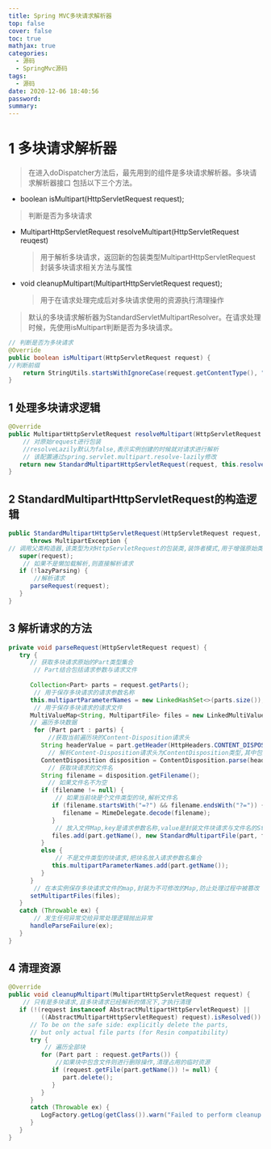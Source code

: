 ```yaml
---
title: Spring MVC多块请求解析器
top: false
cover: false
toc: true
mathjax: true
categories:
  - 源码
  - SpringMvc源码
tags:
  - 源码
date: 2020-12-06 18:40:56
password:
summary:
---
```


# 1 多块请求解析器

> ​		在进入doDispatcher方法后，最先用到的组件是多块请求解析器。多块请求解析器接口 包括以下三个方法。

*  boolean isMultipart(HttpServletRequest request);

  > 判断是否为多块请求

* MultipartHttpServletRequest resolveMultipart(HttpServletRequest reuqest)

  >  用于解析多块请求，返回新的包装类型MultipartHttpServletRequest 封装多块请求相关方法与属性

* void cleanupMultipart(MultipartHttpServletRequest  request);

  > 用于在请求处理完成后对多块请求使用的资源执行清理操作

> 默认的多块请求解析器为StandardServletMultipartResolver。在请求处理时候，先使用isMultipart判断是否为多块请求。

```java
// 判断是否为多块请求
@Override
public boolean isMultipart(HttpServletRequest request) {
//判断前缀
    return StringUtils.startsWithIgnoreCase(request.getContentType(), "multipart/");
}

```

## 1 处理多块请求逻辑

```java
@Override
public MultipartHttpServletRequest resolveMultipart(HttpServletRequest request) throws MultipartException {
    // 对原始request进行包装
    //resolveLazily默认为false,表示实例创建的时候就对请求进行解析
    // 该配置通过spring.servlet.multipart.resolve-lazily修改
   return new StandardMultipartHttpServletRequest(request, this.resolveLazily);
}
```

## 2 **StandardMultipartHttpServletRequest的构造逻辑**

```java
public StandardMultipartHttpServletRequest(HttpServletRequest request, boolean lazyParsing)
      throws MultipartException {
// 调用父类构造器,该类型为对HttpServletRequest的包装类,装饰者模式,用于增强原始类型的功能构造器参数为要包装的对象
   super(request);
    // 如果不是懒加载解析,则直接解析请求
   if (!lazyParsing) {
       //解析请求
      parseRequest(request);
   }
}
```

## 3 **解析请求的方法**

```java
private void parseRequest(HttpServletRequest request) {
   try {
      // 获取多块请求原始的Part类型集合
       // Part结合包括请求参数与请求文件
      
      Collection<Part> parts = request.getParts();
       // 用于保存多块请求的请求参数名称
      this.multipartParameterNames = new LinkedHashSet<>(parts.size());
       // 用于保存多块请求的请求文件
      MultiValueMap<String, MultipartFile> files = new LinkedMultiValueMap<>(parts.size());
      // 遍历多块数据
       for (Part part : parts) {
           //获取当前遍历块的Content-Disposition请求头
         String headerValue = part.getHeader(HttpHeaders.CONTENT_DISPOSITION);
           // 解析Content-Disposition请求头为ContentDisposition类型,其中包括请求头内容类型,文件名等信息
         ContentDisposition disposition = ContentDisposition.parse(headerValue);
           // 获取块请求的文件名
         String filename = disposition.getFilename();
           // 如果文件名不为空
         if (filename != null) {
             // 如果当前块是个文件类型的块,解析文件名
            if (filename.startsWith("=?") && filename.endsWith("?=")) {
               filename = MimeDelegate.decode(filename);
            }
             // 放入文件Map,key是请求参数名称,value是封装文件块请求与文件名的StandardMultipartFile类型
            files.add(part.getName(), new StandardMultipartFile(part, filename));
         }
         else {
             // 不是文件类型的块请求,把块名放入请求参数名集合
            this.multipartParameterNames.add(part.getName());
         }
      }
       // 在本实例保存多块请求文件的map,封装为不可修改的Map,防止处理过程中被篡改
      setMultipartFiles(files);
   }
   catch (Throwable ex) {
       // 发生任何异常交给异常处理逻辑抛出异常
      handleParseFailure(ex);
   }
}
```

## 4 清理资源

```java
@Override
public void cleanupMultipart(MultipartHttpServletRequest request) {
    // 只有是多块请求,且多块请求已经解析的情况下,才执行清理
   if (!(request instanceof AbstractMultipartHttpServletRequest) ||
         ((AbstractMultipartHttpServletRequest) request).isResolved()) {
      // To be on the safe side: explicitly delete the parts,
      // but only actual file parts (for Resin compatibility)
      try {
          // 遍历全部块
         for (Part part : request.getParts()) {
             //如果块中包含文件则进行删除操作,清理占用的临时资源
            if (request.getFile(part.getName()) != null) {
               part.delete();
            }
         }
      }
      catch (Throwable ex) {
         LogFactory.getLog(getClass()).warn("Failed to perform cleanup of multipart items", ex);
      }
   }
}
```
